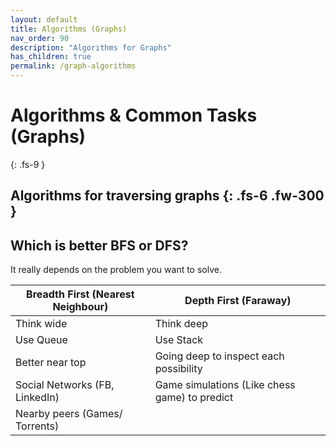 ```yaml
---
layout: default
title: Algorithms (Graphs)
nav_order: 90
description: "Algorithms for Graphs"
has_children: true
permalink: /graph-algorithms
---
```


# Algorithms & Common Tasks (Graphs)
{: .fs-9 }

Algorithms for traversing graphs
{: .fs-6 .fw-300 }
---

## Which is better BFS or DFS?
It really depends on the problem you want to solve.

Breadth First (Nearest Neighbour) | Depth First (Faraway)
--- | ---
Think wide| Think deep
Use Queue| Use Stack
Better near top| Going deep to inspect each possibility
Social Networks (FB, LinkedIn)| Game simulations (Like chess game) to predict
Nearby peers (Games/ Torrents)|
